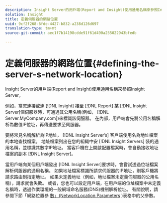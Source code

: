 ```yaml
---
description: Insight Server的用戶端(Report and Insight)使用通用名稱來參照Insight Server。
solution: Insight
title: 定義伺服器的網路位置
uuid: 9cf2f268-6fde-4427-b832-a238d126d697
translation-type: tm+mt
source-git-commit: aec1f7b14198cdde91f61d490a235022943bfedb

---
```



# 定義伺服器的網路位置{#defining-the-server-s-network-location}

Insight Server的用戶端(Report and Insight)使用通用名稱來參照Insight Server。

例如，當您連接或連 [!DNL Insight] 接至 [!DNL Report] 某 [!DNL Insight Server]個伺服器時，可通過其公用名稱(例如， [!DNL Server.MyCompany.com])來標識該伺服器。 在內部，用戶端會先將公用名稱解析為數值IP位址，再傳送要求至伺服器。

要將常見名稱解析為IP地址， [!DNL Insight Server’s] 客戶端使用名為地址檔案的本地查找檔案。 地址檔案列出在您的組織中安 [!DNL Insight Servers] 裝的通用名稱，並標識其數字IP地址。 當客戶機在上開啟配置檔案時，會自動接收地址檔案的副本 [!DNL Insight Server]。

當用戶端向某個用戶端發出 [!DNL Insight Server]要求時，會嘗試透過位址檔案解析伺服器的通用名稱。 如果地址檔案標識所請求伺服器的IP地址，則客戶機將請求路由到指定地址。 如果未定義地址（例如，地址檔案未定義伺服器的公用名稱），請求就會失敗。 或者，您也可以設定用戶端，在用戶端的位址檔案中未定義名稱時，透過作業環境的一般網域命名服務(DNS)機制解析位址。 有關說明，請參閱下節「網路位置參 [數」(NetworkLocation Parameters](../../../../../home/c-inst-svr/c-install-ins-svr/t-install-proc-inst-svr-dpu/c-svrs-ntwk-loc/c-ntwk-loc.md#concept-18587827cbd24805801caa86bc816e05) )表格中的父參數。
